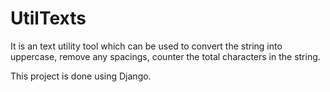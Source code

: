 # UtilTexts

It is an text utility tool which can be used to convert the string into uppercase, remove any spacings, counter the total characters in the string.

This project is done using Django.
